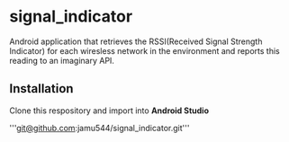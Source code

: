 # signal_indicator

Android application that retrieves the RSSI(Received Signal Strength Indicator) for each wiresless network in the 
environment and reports this reading to an imaginary API.

## Installation 

Clone this respository and import into **Android Studio**

'''git@github.com:jamu544/signal_indicator.git'''

